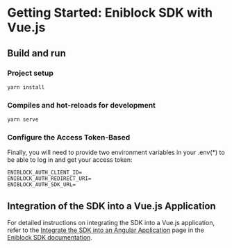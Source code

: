 # Getting Started: Eniblock SDK with Vue.js

## Build and run

### Project setup

```bash
yarn install
```

### Compiles and hot-reloads for development

```bash
yarn serve
```

### Configure the Access Token-Based

Finally, you will need to provide two environment variables in your .env(*) to be able to log in and get your access token:

```env
ENIBLOCK_AUTH_CLIENT_ID=
ENIBLOCK_AUTH_REDIRECT_URI=
ENIBLOCK_AUTH_SDK_URL=
```

## Integration of the SDK into a Vue.js Application

For detailed instructions on integrating the SDK into a Vue.js application, refer to the [Integrate the SDK into an Angular Application](https://sdk.eniblock.com/docs/sdk_overview/sdk-get_started/get-started-angular) page in the [Eniblock SDK documentation](https://sdk.eniblock.com/docs/).
